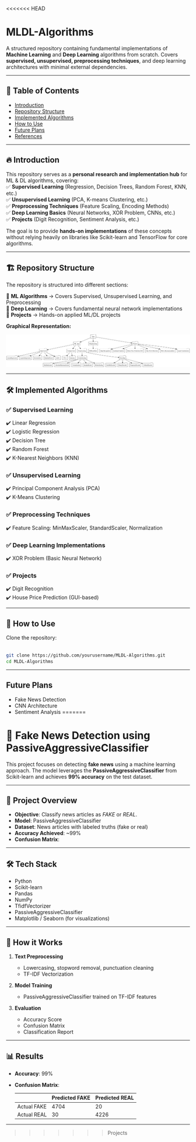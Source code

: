 <<<<<<< HEAD
# MLDL-Algorithms  
A structured repository containing fundamental implementations of **Machine Learning** and **Deep Learning** algorithms from scratch. Covers **supervised, unsupervised, preprocessing techniques**, and deep learning architectures with minimal external dependencies.  

---

## 📌 Table of Contents  
- [Introduction](#introduction)  
- [Repository Structure](#repository-structure)  
- [Implemented Algorithms](#implemented-algorithms)  
- [How to Use](#how-to-use)  
- [Future Plans](#future-plans)  
- [References](#references)  

---
<a id="introduction"></a>
## 🔥 Introduction  
This repository serves as a **personal research and implementation hub** for ML & DL algorithms, covering:  
✅ **Supervised Learning** (Regression, Decision Trees, Random Forest, KNN, etc.)  
✅ **Unsupervised Learning** (PCA, K-means Clustering, etc.)  
✅ **Preprocessing Techniques** (Feature Scaling, Encoding Methods)  
✅ **Deep Learning Basics** (Neural Networks, XOR Problem, CNNs, etc.)  
✅ **Projects** (Digit Recognition, Sentiment Analysis, etc.)  

The goal is to provide **hands-on implementations** of these concepts without relying heavily on libraries like Scikit-learn and TensorFlow for core algorithms.  

---

<a id="repository-structure"></a>
## 🏗 Repository Structure  

The repository is structured into different sections:  

📂 **ML Algorithms** → Covers Supervised, Unsupervised Learning, and Preprocessing  
📂 **Deep Learning** → Covers fundamental neural network implementations  
📂 **Projects** → Hands-on applied ML/DL projects  

**Graphical Representation:**  

![ML-DL Repository Structure](repo.png)  

---
<a id="implemented-algorithms"></a>

## 🛠 Implemented Algorithms  

### ✅ **Supervised Learning**  
✔️ Linear Regression  
✔️ Logistic Regression  
✔️ Decision Tree  
✔️ Random Forest  
✔️ K-Nearest Neighbors (KNN)  

### ✅ **Unsupervised Learning**  
✔️ Principal Component Analysis (PCA)  
✔️ K-Means Clustering  

### ✅ **Preprocessing Techniques**  
✔️ Feature Scaling: MinMaxScaler, StandardScaler, Normalization  

### ✅ **Deep Learning Implementations**  
✔️ XOR Problem (Basic Neural Network)  

### ✅ **Projects**  
✔️ Digit Recognition  
✔️ House Price Prediction (GUI-based)  

---

<a id="how-to-use"></a>
## 🚀 How to Use  

Clone the repository:  
```bash

git clone https://github.com/yourusername/MLDL-Algorithms.git
cd MLDL-Algorithms
```
---

<a id="future-plans"></a>
## Future Plans
- Fake News Detection
- CNN Architecture
- Sentiment Analysis
=======


# 📰 Fake News Detection using PassiveAggressiveClassifier

This project focuses on detecting **fake news** using a machine learning approach. The model leverages the **PassiveAggressiveClassifier** from Scikit-learn and achieves **99% accuracy** on the test dataset.

---

## 📌 Project Overview

- **Objective**: Classify news articles as *FAKE* or *REAL*.
- **Model**: PassiveAggressiveClassifier
- **Dataset**: News articles with labeled truths (fake or real)
- **Accuracy Achieved**: ~99%
- **Confusion Matrix**:
  

---

## 🛠️ Tech Stack

- Python
- Scikit-learn
- Pandas
- NumPy
- TfidfVectorizer
- PassiveAggressiveClassifier
- Matplotlib / Seaborn (for visualizations)

---

## 🧠 How it Works

1. **Text Preprocessing**  
   - Lowercasing, stopword removal, punctuation cleaning  
   - TF-IDF Vectorization

2. **Model Training**  
   - PassiveAggressiveClassifier trained on TF-IDF features

3. **Evaluation**  
   - Accuracy Score
   - Confusion Matrix
   - Classification Report

---

## 📊 Results

- **Accuracy**: 99%
- **Confusion Matrix**:

  |           | Predicted FAKE | Predicted REAL |
  |-----------|----------------|----------------|
  | Actual FAKE | 4704           | 20             |
  | Actual REAL | 30             | 4226           |

---


>>>>>>> Projects
